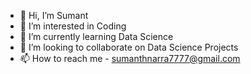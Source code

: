 - 👋 Hi, I’m Sumant
- 👀 I’m interested in Coding
- 🌱 I’m currently learning Data Science
- 💞️ I’m looking to collaborate on Data Science Projects
- 📫 How to reach me - sumanthnarra7777@gmail.com

<!---
sumant7777/sumant7777 is a ✨ special ✨ repository because its `README.md` (this file) appears on your GitHub profile.
You can click the Preview link to take a look at your changes.
--->
